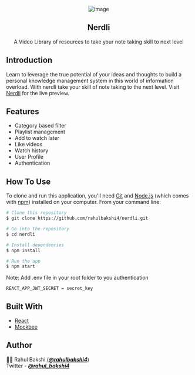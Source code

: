 <div align="center">
  
![image](https://user-images.githubusercontent.com/44318721/162114487-aa695819-6498-4bea-817a-ea11c6755d45.png)

## Nerdli

A Video Library of resources to take your note taking skill to next level

</div>

## Introduction

Learn to leverage the true potential of your ideas and thoughts to build a personal knowledge management system in this world of information overload. With nerdli take your skill of note taking to the next level. Visit [Nerdli](https://nerdli.vercel.app/) for the live preview.

## Features

- Category based filter
- Playlist management
- Add to watch later
- Like videos
- Watch history
- User Profile
- Authentication

## How To Use

To clone and run this application, you'll need [Git](https://git-scm.com) and [Node.js](https://nodejs.org/en/download/) (which comes with [npm](http://npmjs.com)) installed on your computer. From your command line:

```bash
# Clone this repository
$ git clone https://github.com/rahulbakshi4/nerdli.git

# Go into the repository
$ cd nerdli

# Install dependencies
$ npm install

# Run the app
$ npm start
```
Note: Add .env file in your root folder to you authentication

```
REACT_APP_JWT_SECRET = secret_key
```


## Built With

- [React](https://github.com/facebook/react)
- [Mockbee](https://github.com/neogcamp/mockBee)

## Author 

👨‍💻  Rahul Bakshi [(***@rahulbakshi4***)](https://github.com/rahulbakshi4)  
Twitter - [***@rahul_bakshi4***](https://twitter.com/rahul_bakshi4)
